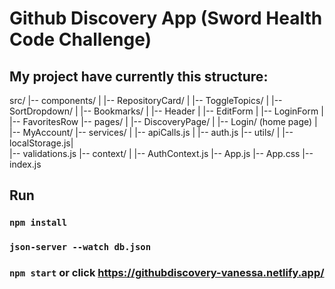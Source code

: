 # Github Discovery App (Sword Health Code Challenge)

## My project have currently this structure:

src/
|-- components/
|   |-- RepositoryCard/
|   |-- ToggleTopics/
|   |-- SortDropdown/
|   |-- Bookmarks/
|   |-- Header
|   |-- EditForm
|   |-- LoginForm
|   |-- FavoritesRow
|-- pages/
|   |-- DiscoveryPage/
|   |-- Login/ (home page)
|   |-- MyAccount/ 
|-- services/
|   |-- apiCalls.js
|   |-- auth.js
|-- utils/
|   |-- localStorage.js|   
|-- validations.js
|-- context/
|   |-- AuthContext.js
|-- App.js
|-- App.css
|-- index.js


## Run
### `npm install`

### `json-server --watch db.json`
### `npm start` or click https://githubdiscovery-vanessa.netlify.app/


